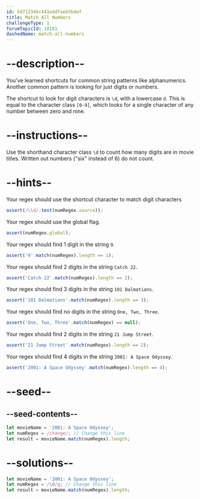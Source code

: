 ```yaml
---
id: 5d712346c441eddfaeb5bdef
title: Match All Numbers
challengeType: 1
forumTopicId: 18181
dashedName: match-all-numbers
---
```


# --description--

You've learned shortcuts for common string patterns like alphanumerics. Another common pattern is looking for just digits or numbers.

The shortcut to look for digit characters is `\d`, with a lowercase `d`. This is equal to the character class `[0-9]`, which looks for a single character of any number between zero and nine.

# --instructions--

Use the shorthand character class `\d` to count how many digits are in movie titles. Written out numbers ("six" instead of 6) do not count.

# --hints--

Your regex should use the shortcut character to match digit characters

```js
assert(/\\d/.test(numRegex.source));
```

Your regex should use the global flag.

```js
assert(numRegex.global);
```

Your regex should find 1 digit in the string `9`.

```js
assert('9'.match(numRegex).length == 1);
```

Your regex should find 2 digits in the string `Catch 22`.

```js
assert('Catch 22'.match(numRegex).length == 2);
```

Your regex should find 3 digits in the string `101 Dalmatians`.

```js
assert('101 Dalmatians'.match(numRegex).length == 3);
```

Your regex should find no digits in the string `One, Two, Three`.

```js
assert('One, Two, Three'.match(numRegex) == null);
```

Your regex should find 2 digits in the string `21 Jump Street`.

```js
assert('21 Jump Street'.match(numRegex).length == 2);
```

Your regex should find 4 digits in the string `2001: A Space Odyssey`.

```js
assert('2001: A Space Odyssey'.match(numRegex).length == 4);
```

# --seed--

## --seed-contents--

```js
let movieName = '2001: A Space Odyssey';
let numRegex = /change/; // Change this line
let result = movieName.match(numRegex).length;
```

# --solutions--

```js
let movieName = '2001: A Space Odyssey';
let numRegex = /\d/g; // Change this line
let result = movieName.match(numRegex).length;
```
